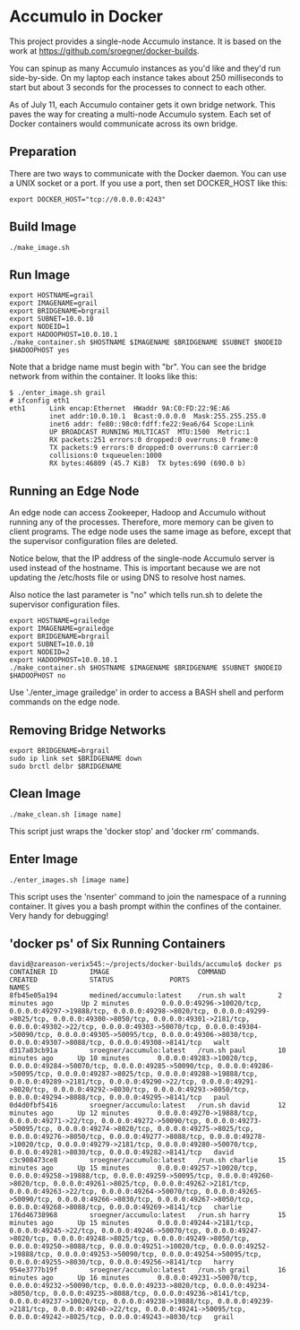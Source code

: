 # Accumulo in Docker

This project provides a single-node Accumulo instance. It is based on the work at 
https://github.com/sroegner/docker-builds.

You can spinup as many Accumulo instances as you'd like and they'd run side-by-side. 
On my laptop each instance takes about 250 milliseconds to start but about 3 seconds 
for the processes to connect to each other.

As of July 11, each Accumulo container gets it own bridge network. This paves
the way for creating a multi-node Accumulo system. Each set of Docker containers
would communicate across its own bridge.

## Preparation

There are two ways to communicate with the Docker daemon. You can use a UNIX socket or a port. If you use a port, then set DOCKER_HOST like this:

```
export DOCKER_HOST="tcp://0.0.0.0:4243"
```

## Build Image

```
./make_image.sh
```

## Run Image

```
export HOSTNAME=grail
export IMAGENAME=grail
export BRIDGENAME=brgrail
export SUBNET=10.0.10
export NODEID=1
export HADOOPHOST=10.0.10.1
./make_container.sh $HOSTNAME $IMAGENAME $BRIDGENAME $SUBNET $NODEID $HADOOPHOST yes
```

Note that a bridge name must begin with "br".  You can see the bridge network from 
within the container. It looks like this:

```
$ ./enter_image.sh grail
# ifconfig eth1
eth1      Link encap:Ethernet  HWaddr 9A:C0:FD:22:9E:A6  
          inet addr:10.0.10.1  Bcast:0.0.0.0  Mask:255.255.255.0
          inet6 addr: fe80::98c0:fdff:fe22:9ea6/64 Scope:Link
          UP BROADCAST RUNNING MULTICAST  MTU:1500  Metric:1
          RX packets:251 errors:0 dropped:0 overruns:0 frame:0
          TX packets:9 errors:0 dropped:0 overruns:0 carrier:0
          collisions:0 txqueuelen:1000 
          RX bytes:46809 (45.7 KiB)  TX bytes:690 (690.0 b)
```

## Running an Edge Node

An edge node can access Zookeeper, Hadoop and Accumulo without running any
of the processes. Therefore, more memory can be given to client programs.
The edge node uses the same image as before, except that the supervisor
configuration files are deleted.

Notice below, that the IP address of the single-node Accumulo server
is used instead of the hostname. This is important because we are not
updating the /etc/hosts file or using DNS to resolve host names.

Also notice the last parameter is "no" which tells run.sh to delete the
supervisor configuration files.

```
export HOSTNAME=grailedge
export IMAGENAME=grailedge
export BRIDGENAME=brgrail
export SUBNET=10.0.10
export NODEID=2
export HADOOPHOST=10.0.10.1
./make_container.sh $HOSTNAME $IMAGENAME $BRIDGENAME $SUBNET $NODEID $HADOOPHOST no
```

Use './enter_image grailedge' in order to access a BASH shell and perform commands
on the edge node.

## Removing Bridge Networks

```
export BRIDGENAME=brgrail
sudo ip link set $BRIDGENAME down
sudo brctl delbr $BRIDGENAME
```

## Clean Image

```
./make_clean.sh [image name]
```

This script just wraps the 'docker stop' and 'docker rm' commands. 

## Enter Image

```
./enter_images.sh [image name]
```

This script uses the 'nsenter' command to join the namespace of a running container. It gives you a bash prompt within the confines of the container. Very handy for debugging!

## 'docker ps' of Six Running Containers

```
david@zareason-verix545:~/projects/docker-builds/accumulo$ docker ps
CONTAINER ID        IMAGE                      COMMAND             CREATED             STATUS              PORTS                                                                                                                                                                                                                                                                                                                                    NAMES
8fb45e05a194        medined/accumulo:latest    /run.sh walt        2 minutes ago       Up 2 minutes        0.0.0.0:49296->10020/tcp, 0.0.0.0:49297->19888/tcp, 0.0.0.0:49298->8020/tcp, 0.0.0.0:49299->8025/tcp, 0.0.0.0:49300->8050/tcp, 0.0.0.0:49301->2181/tcp, 0.0.0.0:49302->22/tcp, 0.0.0.0:49303->50070/tcp, 0.0.0.0:49304->50090/tcp, 0.0.0.0:49305->50095/tcp, 0.0.0.0:49306->8030/tcp, 0.0.0.0:49307->8088/tcp, 0.0.0.0:49308->8141/tcp   walt                
d317a83cb91a        sroegner/accumulo:latest   /run.sh paul        10 minutes ago      Up 10 minutes       0.0.0.0:49283->10020/tcp, 0.0.0.0:49284->50070/tcp, 0.0.0.0:49285->50090/tcp, 0.0.0.0:49286->50095/tcp, 0.0.0.0:49287->8025/tcp, 0.0.0.0:49288->19888/tcp, 0.0.0.0:49289->2181/tcp, 0.0.0.0:49290->22/tcp, 0.0.0.0:49291->8020/tcp, 0.0.0.0:49292->8030/tcp, 0.0.0.0:49293->8050/tcp, 0.0.0.0:49294->8088/tcp, 0.0.0.0:49295->8141/tcp   paul                
0d4d0fbf5416        sroegner/accumulo:latest   /run.sh david       12 minutes ago      Up 12 minutes       0.0.0.0:49270->19888/tcp, 0.0.0.0:49271->22/tcp, 0.0.0.0:49272->50090/tcp, 0.0.0.0:49273->50095/tcp, 0.0.0.0:49274->8020/tcp, 0.0.0.0:49275->8025/tcp, 0.0.0.0:49276->8050/tcp, 0.0.0.0:49277->8088/tcp, 0.0.0.0:49278->10020/tcp, 0.0.0.0:49279->2181/tcp, 0.0.0.0:49280->50070/tcp, 0.0.0.0:49281->8030/tcp, 0.0.0.0:49282->8141/tcp   david               
c3c908473ce8        sroegner/accumulo:latest   /run.sh charlie     15 minutes ago      Up 15 minutes       0.0.0.0:49257->10020/tcp, 0.0.0.0:49258->19888/tcp, 0.0.0.0:49259->50095/tcp, 0.0.0.0:49260->8020/tcp, 0.0.0.0:49261->8025/tcp, 0.0.0.0:49262->2181/tcp, 0.0.0.0:49263->22/tcp, 0.0.0.0:49264->50070/tcp, 0.0.0.0:49265->50090/tcp, 0.0.0.0:49266->8030/tcp, 0.0.0.0:49267->8050/tcp, 0.0.0.0:49268->8088/tcp, 0.0.0.0:49269->8141/tcp   charlie             
176d46738968        sroegner/accumulo:latest   /run.sh harry       15 minutes ago      Up 15 minutes       0.0.0.0:49244->2181/tcp, 0.0.0.0:49245->22/tcp, 0.0.0.0:49246->50070/tcp, 0.0.0.0:49247->8020/tcp, 0.0.0.0:49248->8025/tcp, 0.0.0.0:49249->8050/tcp, 0.0.0.0:49250->8088/tcp, 0.0.0.0:49251->10020/tcp, 0.0.0.0:49252->19888/tcp, 0.0.0.0:49253->50090/tcp, 0.0.0.0:49254->50095/tcp, 0.0.0.0:49255->8030/tcp, 0.0.0.0:49256->8141/tcp   harry               
954e3777b19f        sroegner/accumulo:latest   /run.sh grail       16 minutes ago      Up 16 minutes       0.0.0.0:49231->50070/tcp, 0.0.0.0:49232->50090/tcp, 0.0.0.0:49233->8020/tcp, 0.0.0.0:49234->8050/tcp, 0.0.0.0:49235->8088/tcp, 0.0.0.0:49236->8141/tcp, 0.0.0.0:49237->10020/tcp, 0.0.0.0:49238->19888/tcp, 0.0.0.0:49239->2181/tcp, 0.0.0.0:49240->22/tcp, 0.0.0.0:49241->50095/tcp, 0.0.0.0:49242->8025/tcp, 0.0.0.0:49243->8030/tcp   grail               
```

